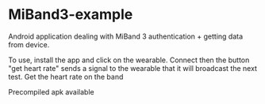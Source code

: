 # MiBand3-example

Android application dealing with MiBand 3 authentication + getting data from device.

To use, install the app and click on the wearable. Connect then the button "get heart rate" sends a signal to the wearable that it will broadcast the next test. Get the heart rate on the band

Precompiled apk available
